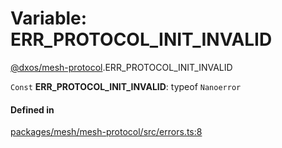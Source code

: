# Variable: ERR\_PROTOCOL\_INIT\_INVALID

[@dxos/mesh-protocol](../modules/dxos_mesh_protocol.md).ERR_PROTOCOL_INIT_INVALID

 `Const` **ERR\_PROTOCOL\_INIT\_INVALID**: typeof `Nanoerror`

#### Defined in

[packages/mesh/mesh-protocol/src/errors.ts:8](https://github.com/dxos/dxos/blob/db8188dae/packages/mesh/mesh-protocol/src/errors.ts#L8)

